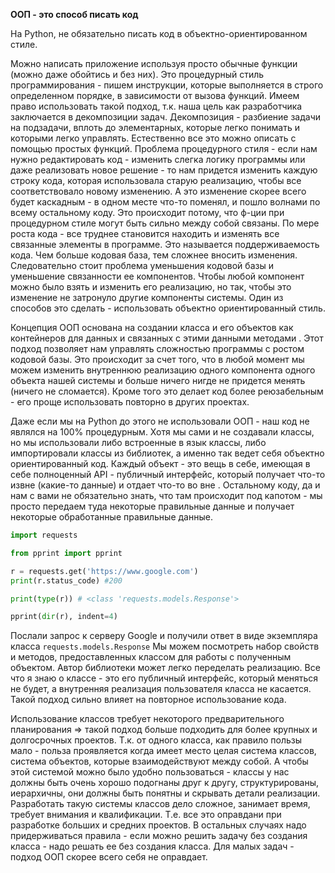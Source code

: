 
**ООП - это способ писать код**

На Python, не обязательно писать код в объектно-ориентированном стиле.

Можно написать приложение используя просто обычные функции (можно даже обойтись и без них).
Это процедурный стиль программирования - пишем инструкции, которые выполняется в строго определенном порядке, в зависимости от вызова функций.
Имеем право использовать такой подход, т.к. наша цель как разработчика заключается в декомпозиции задач. Декомпозиция - разбиение задачи на подзадачи, вплоть до элементарных, которые легко понимать и которыми легко управлять. Естественно все это можно описать с помощью простых функций. 
Проблема процедурного стиля - если нам нужно редактировать код - изменить слегка логику программы или даже реализовать новое решение - то нам придется изменить каждую строку кода, которая использовала старую реализацию, чтобы все соответствовало новому изменению. А это изменение скорее всего будет каскадным - в одном месте что-то поменял, и пошло волнами по всему остальному коду. Это происходит потому, что ф-ции при процедурном стиле могут быть сильно между собой связаны. По мере роста кода - все труднее становится находить и изменять все связанные элементы в программе. Это называется поддерживаемость кода. Чем больше кодовая база, тем сложнее вносить изменения.
Следовательно стоит проблема уменьшения кодовой базы и уменьшение связанности ее компонентов. Чтобы любой компонент можно было взять и изменить его реализацию, но так, чтобы это изменение не затронуло другие компоненты системы.  Один из способов это сделать - использовать объектно ориентированный стиль.

Концепция ООП основана на создании класса и его объектов как контейнеров для данных и связанных с этими данными методами . Этот подход позволяет нам управлять сложностью программы с ростом кодовой базы. Это происходит за счет того, что в любой момент мы можем изменить внутреннюю реализацию одного компонента одного объекта нашей системы и больше ничего нигде не придется менять (ничего не сломается). Кроме того это делает код более реюзабельным - его проще использовать повторно в других проектах.

Даже если мы на Python до этого не использовали ООП - наш код не являлся на 100% процедурным. Хотя мы сами и не создавали классы, но мы использовали либо встроенные в язык классы, либо импортировали классы из библиотек, а именно так ведет себя объектно ориентированный код.
Каждый объект - это вещь в себе, имеющая в себе полноценный API - публичный интерфейс, который получает что-то извне (какие-то данные) и отдает что-то во вне . Остальному коду, да и нам с вами не обязательно знать, что там происходит под капотом - мы просто передаем туда некоторые правильные данные и получает некоторые обработанные правильные данные.

```python
import requests

from pprint import pprint

r = requests.get('https://www.google.com')
print(r.status_code) #200

print(type(r)) # <class 'requests.models.Response'>

pprint(dir(r), indent=4)
```


Послали запрос к серверу Google и получили ответ в  виде экземпляра класса `requests.models.Response`
Мы можем посмотреть набор свойств и методов, предоставленных классом для работы с полученным объектом.
Автор библиотеки может легко переделать реализацию. Все что я знаю о классе - это его публичный интерфейс, который меняться не будет, а внутренняя реализация пользователя класса не касается.
Такой подход сильно влияет на повторное использование кода.

Использование классов требует некоторого предварительного планирования => такой подход больше подходить для более крупных и долгосрочных проектов. Т.к. от одного класса, как правило пользы мало - польза проявляется когда имеет место целая система классов, система объектов, которые взаимодействуют между собой. А чтобы этой системой можно было удобно пользоваться - классы у нас должны быть  очень хорошо подогнаны друг к другу, структурированы, иерархичны, они должны быть понятны и скрывать детали реализации. Разработать такую системы классов дело сложное, занимает время, требует внимания и квалификации. Т.е. все это оправдани при разработке больших и средних проектов. В остальных случаях надо придерживаться правила - если можно решить задачу без создания класса - надо решать ее без создания класса. Для малых задач - подход ООП скорее всего себя не оправдает.

